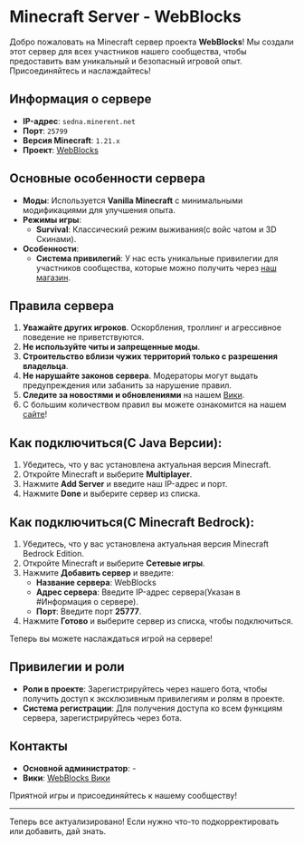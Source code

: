 # Minecraft Server - WebBlocks

Добро пожаловать на Minecraft сервер проекта **WebBlocks**! Мы создали этот сервер для всех участников нашего сообщества, чтобы предоставить вам уникальный и безопасный игровой опыт. Присоединяйтесь и наслаждайтесь!

## Информация о сервере

- **IP-адрес**: `sedna.minerent.net`
- **Порт**: `25799`
- **Версия Minecraft**: `1.21.x` 
- **Проект**: [WebBlocks](https://anonim-it.github.io/minecraft.html)

## Основные особенности сервера

- **Моды**: Используется **Vanilla Minecraft** с минимальными модификациями для улучшения опыта.
- **Режимы игры**:
  - **Survival**: Классический режим выживания(с войс чатом и 3D Скинами).
- **Особенности**:
  - **Система привилегий**: У нас есть уникальные привилегии для участников сообщества, которые можно получить через [наш магазин](https://webblocks.easydonate.ru/).

## Правила сервера

1. **Уважайте других игроков**. Оскорбления, троллинг и агрессивное поведение не приветствуются.
2. **Не используйте читы и запрещенные моды**.
3. **Строительство вблизи чужих территорий только с разрешения владельца**.
4. **Не нарушайте законов сервера**. Модераторы могут выдать предупреждения или забанить за нарушение правил.
5. **Следите за новостями и обновлениями** на нашем [Вики](https://your-wiki-link.com).
6. С большим количеством правил вы можете ознакомится на нашем [сайте](https://anonim-it.github.io/rules.html)!

## Как подключиться(С Java Версии):

1. Убедитесь, что у вас установлена актуальная версия Minecraft.
2. Откройте Minecraft и выберите **Multiplayer**.
3. Нажмите **Add Server** и введите наш IP-адрес и порт.
4. Нажмите **Done** и выберите сервер из списка.

## Как подключиться(С Minecraft Bedrock):

1. Убедитесь, что у вас установлена актуальная версия Minecraft Bedrock Edition.
2. Откройте Minecraft и выберите **Сетевые игры**.
3. Нажмите **Добавить сервер** и введите:
   - **Название сервера**: WebBlocks
   - **Адрес сервера**: Введите IP-адрес сервера(Указан в #Информация о сервере).
   - **Порт**: Введите порт **25777**.
4. Нажмите **Готово** и выберите сервер из списка, чтобы подключиться.

Теперь вы можете наслаждаться игрой на сервере!

## Привилегии и роли

- **Роли в проекте**: Зарегистрируйтесь через нашего бота, чтобы получить доступ к эксклюзивным привилегиям и ролям в проекте.
- **Система регистрации**: Для получения доступа ко всем функциям сервера, зарегистрируйтесь через бота.

## Контакты

- **Основной администратор**: -
- **Вики**: [WebBlocks Вики](https://your-wiki-link.com)

Приятной игры и присоединяйтесь к нашему сообществу!

---

Теперь все актуализировано! Если нужно что-то подкорректировать или добавить, дай знать.

